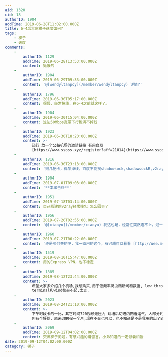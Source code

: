 ```yaml
---
aid: 1320
cid: 18
authorID: 1904
addTime: 2019-06-28T11:02:00.000Z
title: 6-4后大家梯子速度如何?
tags:
    - 梯子
    - 速度
comments:
    -
        authorID: 1129
        addTime: 2019-06-28T13:53:00.000Z
        content: 挺慢的
    -
        authorID: 1904
        addTime: 2019-06-29T09:33:00.000Z
        content: '@[wendyltanpcy](/member/wendyltanpcy) 详情?'
    -
        authorID: 1796
        addTime: 2019-06-30T05:17:00.000Z
        content: 很慢，经常掉线，在6-4之前就这样了。
    -
        authorID: 1904
        addTime: 2019-06-30T15:04:00.000Z
        content: 这边50Mbps宽带下行跑满不掉线
    -
        authorID: 1923
        addTime: 2019-06-30T18:20:00.000Z
        content: >-
            还行 放一个公益机场的邀请链接 有用自取
            [https://www.ssoss.xyz/register?aff=21814](https://www.ssoss.xyz/register?aff=21814)
    -
        authorID: 1816
        addTime: 2019-06-30T23:13:00.000Z
        content: '贼几把卡，偶尔掉线。百度不能搜shadowsock,shadowsockR,v2ray下载了.'
    -
        authorID: 1904
        addTime: 2019-07-01T09:03:00.000Z
        content: '**本串告终**'
    -
        authorID: 1951
        addTime: 2019-07-18T03:14:00.000Z
        content: 自己搭建的v2ray经常掉包 怎么回事？
    -
        authorID: 1956
        addTime: 2019-07-20T02:55:00.000Z
        content: '@[xiaoyu](/member/xiaoyu) 我这也是，经常性突然连不上，过一会儿又好了。'
    -
        authorID: 1960
        addTime: 2019-07-21T06:22:00.000Z
        content: '还是买付费的吧，我一直用的这个，有兴趣可以看看 [http://uee.me/aXbSM](http://uee.me/aXbSM)'
    -
        authorID: 1519
        addTime: 2019-08-10T15:47:00.000Z
        content: 用的Express VPN，也不稳定
    -
        authorID: 1885
        addTime: 2019-08-12T23:44:00.000Z
        content: >-
            希望大家多介绍几个机场,我想购买,用于低频率爬虫爬新闻和数据, low throughput. bloomberg
            terminal和wind都买不起,太贵.
    -
        authorID: 2023
        addTime: 2019-08-24T21:10:00.000Z
        content: >-
            下午时段卡的一比，其它时间720视频无压力 翻墙后切进内网看运气，大部分时候都不行，要断掉
            但有个好处，原来30RMB一个月,现在不交也可以，也不知道是不是我用的出了BUG
    -
        authorID: 2069
        addTime: 2019-09-12T04:02:00.000Z
        content: 交流梯子问题，有感兴趣的请留言，小弟知道的一定倾囊相授
date: 2019-09-12T04:02:00.000Z
category: 梯子
---
```



